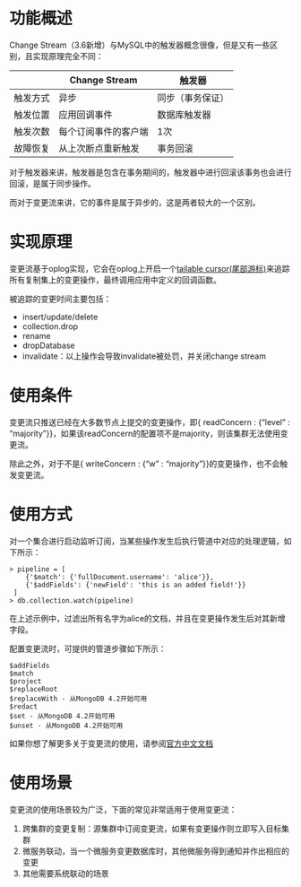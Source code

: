# 功能概述

Change Stream（3.6新增）与MySQL中的触发器概念很像，但是又有一些区别，且实现原理完全不同：

|          | Change Stream        | 触发器           |
| -------- | -------------------- | ---------------- |
| 触发方式 | 异步                 | 同步（事务保证） |
| 触发位置 | 应用回调事件         | 数据库触发器     |
| 触发次数 | 每个订阅事件的客户端 | 1次              |
| 故障恢复 | 从上次断点重新触发   | 事务回滚         |

对于触发器来讲，触发器是包含在事务期间的，触发器中进行回滚该事务也会进行回滚，是属于同步操作。

而对于变更流来讲，它的事件是属于异步的，这是两者较大的一个区别。





# 实现原理

变更流基于oplog实现，它会在oplog上开启一个[tailable cursor(尾部游标)](https://docs.mongodb.com/manual/core/tailable-cursors/)来追踪所有复制集上的变更操作，最终调用应用中定义的回调函数。

被追踪的变更时间主要包括：

- insert/update/delete
- collection.drop
- rename
- dropDatabase
- invalidate：以上操作会导致invalidate被处罚，并关闭change stream



# 使用条件

变更流只推送已经在大多数节点上提交的变更操作，即{ readConcern : {“level” : “majority”}}，如果该readConcern的配置项不是majority，则该集群无法使用变更流。

除此之外，对于不是{ writeConcern : {“w” : “majority”}}的变更操作，也不会触发变更流。



# 使用方式

对一个集合进行启动监听订阅，当某些操作发生后执行管道中对应的处理逻辑，如下所示：

```
> pipeline = [
    {'$match': {'fullDocument.username': 'alice'}},
    {'$addFields': {'newField': 'this is an added field!'}}
 ]
> db.collection.watch(pipeline)
```

在上述示例中，过滤出所有名字为alice的文档，并且在变更操作发生后对其新增字段。

配置变更流时，可提供的管道步骤如下所示：

```
$addFields
$match
$project
$replaceRoot
$replaceWith - 从MongoDB 4.2开始可用
$redact
$set - 从MongoDB 4.2开始可用
$unset - 从MongoDB 4.2开始可用
```

如果你想了解更多关于变更流的使用，请参阅[官方中文文档](https://docs.mongoing.com/change-streams)



# 使用场景

变更流的使用场景较为广泛，下面的常见非常适用于使用变更流：

1. 跨集群的变更复制：源集群中订阅变更流，如果有变更操作则立即写入目标集群
2. 微服务联动，当一个微服务变更数据库时，其他微服务得到通知并作出相应的变更
3. 其他需要系统联动的场景